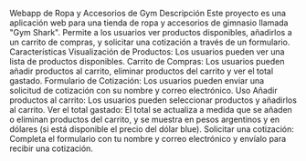 Webapp de Ropa y Accesorios de Gym
Descripción
Este proyecto es una aplicación web para una tienda de ropa y accesorios de gimnasio llamada "Gym Shark". 
Permite a los usuarios ver productos disponibles, añadirlos a un carrito de compras, y solicitar una cotización a través de un formulario.
Características
Visualización de Productos: Los usuarios pueden ver una lista de productos disponibles.
Carrito de Compras: Los usuarios pueden añadir productos al carrito, eliminar productos del carrito y ver el total gastado.
Formulario de Cotización: Los usuarios pueden enviar una solicitud de cotización con su nombre y correo electrónico.
Uso
Añadir productos al carrito: Los usuarios pueden seleccionar productos y añadirlos al carrito.
Ver el total gastado: El total se actualiza a medida que se añaden o eliminan productos del carrito, y se muestra en pesos argentinos y en dólares (si está disponible el precio del dólar blue).
Solicitar una cotización: Completa el formulario con tu nombre y correo electrónico y envíalo para recibir una cotización.
